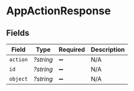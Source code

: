 # AppActionResponse


## Fields

| Field              | Type               | Required           | Description        |
| ------------------ | ------------------ | ------------------ | ------------------ |
| `action`           | *?string*          | :heavy_minus_sign: | N/A                |
| `id`               | *?string*          | :heavy_minus_sign: | N/A                |
| `object`           | *?string*          | :heavy_minus_sign: | N/A                |